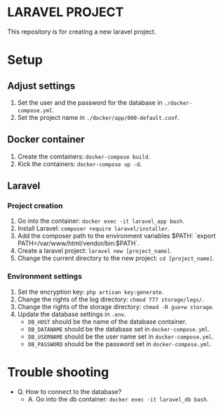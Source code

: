 # LARAVEL PROJECT
This repository is for creating a new laravel project.

# Setup
## Adjust settings
1. Set the user and the password for the database in `./docker-compose.yml`.
2. Set the project name in `./docker/app/000-default.conf`.

## Docker container
1. Create the comtainers: `docker-compose build`.
2. Kick the containers: `docker-compose up -d`.

## Laravel
### Project creation
1. Go into the container: `docker exec -it laravel_app bash`.
2. Install Laravel: `composer require laravel/installer`.
3. Add the composer path to the environment variables $PATH: `export PATH=/var/www/html/vendor/bin:$PATH`.
4. Create a laravel project: `laravel new [project_name]`.
5. Change the current directory to the new project: `cd [project_name]`.

### Environment settings
1. Set the encryption key: `php artisan key:generate`.
2. Change the rights of the log directory: `chmod 777 storage/logs/`.
3. Change the rights of the storage directory: `chmod -R guo+w storage`.
4. Update the database settings in `.env`.
    - `DB_HOST` should be the name of the database container.
    - `DB_DATANAME` should be the database set in `docker-compose.yml`.
    - `DB_USERNAME` should be the user name set in `docker-compose.yml`.
    - `DB_PASSWORD` should be the password set in `docker-compose.yml`.

# Trouble shooting
- Q. How to connect to the database?
    - A. Go into the db container: `docker exec -it laravel_db bash`.
